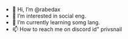 - 👋 Hi, I’m @rabedax
- 👀 I’m interested in social eng.
- 🌱 I’m currently learning somg lang.
- 📫 How to reach me on discord id" privsnail

<!---
rabedax/rabedax is a ✨ special ✨ repository because its `README.md` (this file) appears on your GitHub profile.
You can click the Preview link to take a look at your changes.
--->
